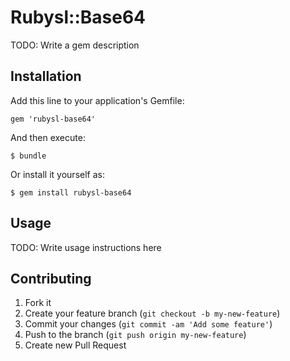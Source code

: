 # Rubysl::Base64

TODO: Write a gem description

## Installation

Add this line to your application's Gemfile:

    gem 'rubysl-base64'

And then execute:

    $ bundle

Or install it yourself as:

    $ gem install rubysl-base64

## Usage

TODO: Write usage instructions here

## Contributing

1. Fork it
2. Create your feature branch (`git checkout -b my-new-feature`)
3. Commit your changes (`git commit -am 'Add some feature'`)
4. Push to the branch (`git push origin my-new-feature`)
5. Create new Pull Request

